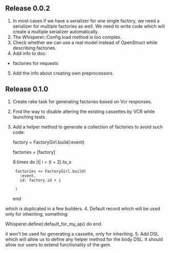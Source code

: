 ## Release 0.0.2

1. In most cases if we have a serializer for one single factory, we need a serializer for multiple factories as well. We need to write code which will create a multiple serializer automatically.
2. The Whisperer::Config.load method is too complex.
3. Check whether we can use a real model instead of OpenStruct while describing factories.
4. Add info to doc:
  - factories for requests
5. Add the info about creating own preprocessors.

## Release 0.1.0

1. Create rake task for generating factories based on Vcr responses.
2. Find the way to disable altering the existing cassettes by VCR while launching tests.
3. Add a helper method to generate a collection of factories to avoid such code:

      factory = FactoryGirl.build(:event)

      factories = [factory]

      6.times do |t|
        i = (t + 2).to_s

        factories << FactoryGirl.build(
          :event,
          id: factory.id + i

        )
      end

which is duplicated in a few builders.
4. Default record which will be used only for inheriting, something:

  Whisperer.define(:default_for_my_api) do
  end

it won't be used for generating a cassette, only for inheriting.
5. Add DSL which will allow us to define any helper method for the body DSL. It should allow our users to extend functionality of the gem.
